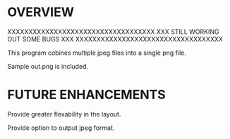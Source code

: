 # OVERVIEW

XXXXXXXXXXXXXXXXXXXXXXXXXXXXXXXXXXX
XXX STILL WORKING OUT SOME BUGS XXX
XXXXXXXXXXXXXXXXXXXXXXXXXXXXXXXXXXX

This program cobines multiple jpeg files into a single png file.

Sample out.png is included.

# FUTURE ENHANCEMENTS

Provide greater flexability in the layout.

Provide option to output jpeg format.

